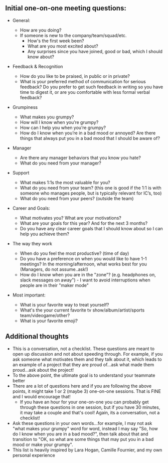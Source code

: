 ## Initial one-on-one meeting questions:
- General:
  - How are you doing? 
  - If someone is new to the company/team/squad/etc.
    - How's the first week been?
    - What are you most excited about?
    - Any surprises since you have joined, good or bad, which I should know about? 

- Feedback & Recognition
  - How do you like to be praised, in public or in private?
  - What is your preferred method of communication for serious feedback? Do you prefer to get such feedback in writing so you have time to digest it, or are you comfortable with less formal verbal feedback?

- Grumpiness
  - What makes you grumpy?
  - How will I know when you’re grumpy?
  - How can I help you when you’re grumpy?
  - How do I know when you’re in a bad mood or annoyed? Are there things that always put you in a bad mood that I should be aware of?

- Manager
  - Are there any manager behaviors that you know you hate?
  - What do you need from your manager?

- Support 
  - What makes 1:1s the most valuable for you?
  - What do you need from your team? (this one is good if the 1:1 is with someone who manages people, but is typically relevant for IC’s, too)
  - What do you need from your peers? (outside the team)

- Career and Goals:
  - What motivates you? What are your motivations?
  - What are your goals for this year? And for the next 3 months?
  - Do you have any clear career goals that I should know about so I can help you achieve them?

- The way they work
  - When do you feel the most productive? (time of day)
  - Do you have a preference on when you would like to have 1-1 meetings? In the morning/afternoon, what works best for you (Managers, do not assume..ask!)
  - How do I know when you are in the "zone"? (e.g. headphones on, slack messages on away") - I want to avoid interruptions when people are in their "maker mode"

- Most important:
  - What is your favorite way to treat yourself?  
  - What's the your current favorite tv show/album/artist/sports team/videogame/other?
  - What is your favorite emoji? 

## Additional thoughts
- This is a conversation, not a checklist.  These questions are meant to open up discussion and not about speeding through. For example, if you ask someone what motivates them and they talk about it, which leads to an example of a project that they are proud of...ask what made them proud...ask about the project!
- To the above point, the ultimate goal is to understand your teammate better
- There are a lot of questions here and if you are following the above points, it might take 1 or 2 (maybe 3) one-on-one sessions. That is FINE and I would encourage that! 
  - If you have an hour for your one-on-one you can probably get through these questions in one session, but if you have 30 minutes, it may take a couple and that's cool! Again, its a conversation, not a checklist!
- Ask these questions in your own words...for example, I may not ask "what makes your grumpy" word for word, instead I may say "So, how do I know when you are in a bad mood?", then talk about that and transition to "OK, so what are some things that may put you in a bad mood or make your grumpy".
- This list is heavily inspired by Lara Hogan, Camille Fournier, and my own personal experience
